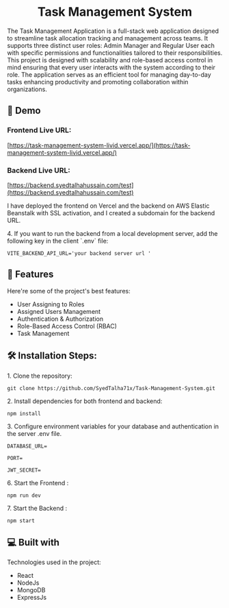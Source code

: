 <h1 align="center" id="title">Task Management System</h1>

<p id="description">The Task Management Application is a full-stack web application designed to streamline task allocation tracking and management across teams. It supports three distinct user roles: Admin Manager and Regular User each with specific permissions and functionalities tailored to their responsibilities. This project is designed with scalability and role-based access control in mind ensuring that every user interacts with the system according to their role. The application serves as an efficient tool for managing day-to-day tasks enhancing productivity and promoting collaboration within organizations.</p>

## 🚀 Demo

### Frontend Live URL:
[https://task-management-system-livid.vercel.app/](https://task-management-system-livid.vercel.app/)

### Backend Live URL:
[https://backend.syedtalhahussain.com/test](https://backend.syedtalhahussain.com/test)

I have deployed the frontend on Vercel and the backend on AWS Elastic Beanstalk with SSL activation, and I created a subdomain for the backend URL.


<p>4. If you want to run the backend from a local development server, add the following key in the client `.env` file:</p>

```
VITE_BACKEND_API_URL='your backend server url '
```




  
<h2>🧐 Features</h2>

Here're some of the project's best features:

*   User Assigning to Roles
*   Assigned Users Management
*   Authentication & Authorization
*   Role-Based Access Control (RBAC)
*   Task Management

<h2>🛠️ Installation Steps:</h2>

<p>1. Clone the repository:</p>

```
git clone https://github.com/SyedTalha71x/Task-Management-System.git
```

<p>2. Install dependencies for both frontend and backend:</p>

```
npm install
```

<p>3. Configure environment variables for your database and authentication in the server .env file.</p>

```
DATABASE_URL=
```

```
PORT=
```

```
JWT_SECRET=
```

<p>6. Start the Frontend : </p>

```
npm run dev
```

<p>7. Start the Backend : </p>

```
npm start
```


  
  
<h2>💻 Built with</h2>

Technologies used in the project:

*   React
*   NodeJs
*   MongoDB
*   ExpressJs


